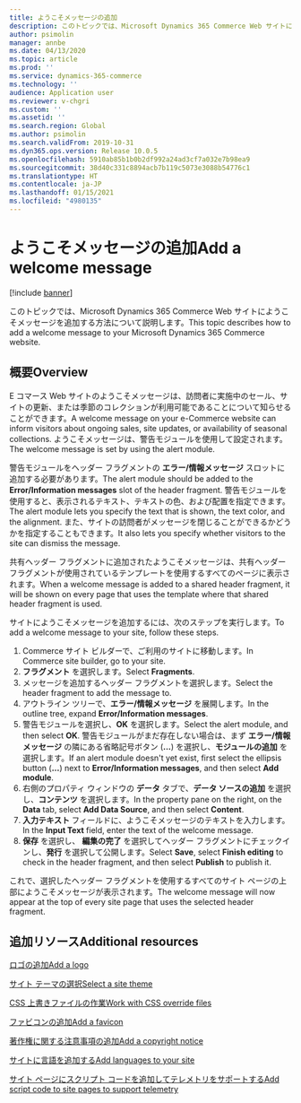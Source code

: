 ```yaml
---
title: ようこそメッセージの追加
description: このトピックでは、Microsoft Dynamics 365 Commerce Web サイトにようこそメッセージを追加する方法について説明します。
author: psimolin
manager: annbe
ms.date: 04/13/2020
ms.topic: article
ms.prod: ''
ms.service: dynamics-365-commerce
ms.technology: ''
audience: Application user
ms.reviewer: v-chgri
ms.custom: ''
ms.assetid: ''
ms.search.region: Global
ms.author: psimolin
ms.search.validFrom: 2019-10-31
ms.dyn365.ops.version: Release 10.0.5
ms.openlocfilehash: 5910ab85b1b0b2df992a24ad3cf7a032e7b98ea9
ms.sourcegitcommit: 38d40c331c8894acb7b119c5073e3088b54776c1
ms.translationtype: HT
ms.contentlocale: ja-JP
ms.lasthandoff: 01/15/2021
ms.locfileid: "4980135"
---
```

# <a name="add-a-welcome-message"></a><span data-ttu-id="67102-103">ようこそメッセージの追加</span><span class="sxs-lookup"><span data-stu-id="67102-103">Add a welcome message</span></span>


[!include [banner](includes/banner.md)]

<span data-ttu-id="67102-104">このトピックでは、Microsoft Dynamics 365 Commerce Web サイトにようこそメッセージを追加する方法について説明します。</span><span class="sxs-lookup"><span data-stu-id="67102-104">This topic describes how to add a welcome message to your Microsoft Dynamics 365 Commerce website.</span></span>

## <a name="overview"></a><span data-ttu-id="67102-105">概要</span><span class="sxs-lookup"><span data-stu-id="67102-105">Overview</span></span>

<span data-ttu-id="67102-106">E コマース Web サイトのようこそメッセージは、訪問者に実施中のセール、サイトの更新、または季節のコレクションが利用可能であることについて知らせることができます。</span><span class="sxs-lookup"><span data-stu-id="67102-106">A welcome message on your e-Commerce website can inform visitors about ongoing sales, site updates, or availability of seasonal collections.</span></span> <span data-ttu-id="67102-107">ようこそメッセージは、警告モジュールを使用して設定されます。</span><span class="sxs-lookup"><span data-stu-id="67102-107">The welcome message is set by using the alert module.</span></span>

<span data-ttu-id="67102-108">警告モジュールをヘッダー フラグメントの **エラー/情報メッセージ** スロットに追加する必要があります。</span><span class="sxs-lookup"><span data-stu-id="67102-108">The alert module should be added to the **Error/Information messages** slot of the header fragment.</span></span> <span data-ttu-id="67102-109">警告モジュールを使用すると、表示されるテキスト、テキストの色、および配置を指定できます。</span><span class="sxs-lookup"><span data-stu-id="67102-109">The alert module lets you specify the text that is shown, the text color, and the alignment.</span></span> <span data-ttu-id="67102-110">また、サイトの訪問者がメッセージを閉じることができるかどうかを指定することもできます。</span><span class="sxs-lookup"><span data-stu-id="67102-110">It also lets you specify whether visitors to the site can dismiss the message.</span></span>

<span data-ttu-id="67102-111">共有ヘッダー フラグメントに追加されたようこそメッセージは、共有ヘッダー フラグメントが使用されているテンプレートを使用するすべてのページに表示されます。</span><span class="sxs-lookup"><span data-stu-id="67102-111">When a welcome message is added to a shared header fragment, it will be shown on every page that uses the template where that shared header fragment is used.</span></span>

<span data-ttu-id="67102-112">サイトにようこそメッセージを追加するには、次のステップを実行します。</span><span class="sxs-lookup"><span data-stu-id="67102-112">To add a welcome message to your site, follow these steps.</span></span>

1. <span data-ttu-id="67102-113">Commerce サイト ビルダーで、ご利用のサイトに移動します。</span><span class="sxs-lookup"><span data-stu-id="67102-113">In Commerce site builder, go to your site.</span></span>
1. <span data-ttu-id="67102-114">**フラグメント** を選択します。</span><span class="sxs-lookup"><span data-stu-id="67102-114">Select **Fragments**.</span></span>
1. <span data-ttu-id="67102-115">メッセージを追加するヘッダー フラグメントを選択します。</span><span class="sxs-lookup"><span data-stu-id="67102-115">Select the header fragment to add the message to.</span></span>
1. <span data-ttu-id="67102-116">アウトライン ツリーで、**エラー/情報メッセージ** を展開します。</span><span class="sxs-lookup"><span data-stu-id="67102-116">In the outline tree, expand **Error/Information messages**.</span></span>
1. <span data-ttu-id="67102-117">警告モジュールを選択し、**OK** を選択します。</span><span class="sxs-lookup"><span data-stu-id="67102-117">Select the alert module, and then select **OK**.</span></span> <span data-ttu-id="67102-118">警告モジュールがまだ存在しない場合は、まず **エラー/情報メッセージ** の隣にある省略記号ボタン (**...**) を選択し、**モジュールの追加** を選択します。</span><span class="sxs-lookup"><span data-stu-id="67102-118">If an alert module doesn't yet exist, first select the ellipsis button (**...**) next to **Error/Information messages**, and then select **Add module**.</span></span>
1. <span data-ttu-id="67102-119">右側のプロパティ ウィンドウの **データ** タブで、**データ ソースの追加** を選択し、**コンテンツ** を選択します。</span><span class="sxs-lookup"><span data-stu-id="67102-119">In the property pane on the right, on the **Data** tab, select **Add Data Source**, and then select **Content**.</span></span>
1. <span data-ttu-id="67102-120">**入力テキスト** フィールドに、ようこそメッセージのテキストを入力します。</span><span class="sxs-lookup"><span data-stu-id="67102-120">In the **Input Text** field, enter the text of the welcome message.</span></span>
1. <span data-ttu-id="67102-121">**保存** を選択し、 **編集の完了** を選択してヘッダー フラグメントにチェックインし、**発行** を選択して公開します。</span><span class="sxs-lookup"><span data-stu-id="67102-121">Select **Save**, select **Finish editing** to check in the header fragment, and then select **Publish** to publish it.</span></span> 

<span data-ttu-id="67102-122">これで、選択したヘッダー フラグメントを使用するすべてのサイト ページの上部にようこそメッセージが表示されます。</span><span class="sxs-lookup"><span data-stu-id="67102-122">The welcome message will now appear at the top of every site page that uses the selected header fragment.</span></span>

## <a name="additional-resources"></a><span data-ttu-id="67102-123">追加リソース</span><span class="sxs-lookup"><span data-stu-id="67102-123">Additional resources</span></span>

[<span data-ttu-id="67102-124">ロゴの追加</span><span class="sxs-lookup"><span data-stu-id="67102-124">Add a logo</span></span>](add-logo.md)

[<span data-ttu-id="67102-125">サイト テーマの選択</span><span class="sxs-lookup"><span data-stu-id="67102-125">Select a site theme</span></span>](select-site-theme.md)

[<span data-ttu-id="67102-126">CSS 上書きファイルの作業</span><span class="sxs-lookup"><span data-stu-id="67102-126">Work with CSS override files</span></span>](css-override-files.md)

[<span data-ttu-id="67102-127">ファビコンの追加</span><span class="sxs-lookup"><span data-stu-id="67102-127">Add a favicon</span></span>](add-favicon.md)

[<span data-ttu-id="67102-128">著作権に関する注意事項の追加</span><span class="sxs-lookup"><span data-stu-id="67102-128">Add a copyright notice</span></span>](add-copyright-notice.md)

[<span data-ttu-id="67102-129">サイトに言語を追加する</span><span class="sxs-lookup"><span data-stu-id="67102-129">Add languages to your site</span></span>](add-languages-to-site.md)

[<span data-ttu-id="67102-130">サイト ページにスクリプト コードを追加してテレメトリをサポートする</span><span class="sxs-lookup"><span data-stu-id="67102-130">Add script code to site pages to support telemetry</span></span>](add-telemetry.md)


